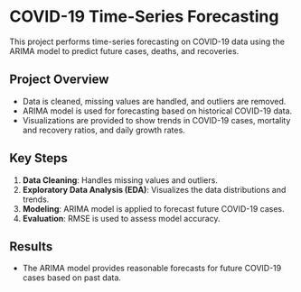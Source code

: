 # COVID-19 Time-Series Forecasting

This project performs time-series forecasting on COVID-19 data using the ARIMA model to predict future cases, deaths, and recoveries.

## Project Overview
- Data is cleaned, missing values are handled, and outliers are removed.
- ARIMA model is used for forecasting based on historical COVID-19 data.
- Visualizations are provided to show trends in COVID-19 cases, mortality and recovery ratios, and daily growth rates.

## Key Steps
1. **Data Cleaning**: Handles missing values and outliers.
2. **Exploratory Data Analysis (EDA)**: Visualizes the data distributions and trends.
3. **Modeling**: ARIMA model is applied to forecast future COVID-19 cases.
4. **Evaluation**: RMSE is used to assess model accuracy.

## Results
- The ARIMA model provides reasonable forecasts for future COVID-19 cases based on past data.
